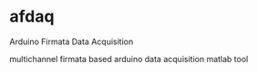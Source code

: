 # afdaq
Arduino Firmata Data Acquisition

multichannel firmata based arduino data acquisition matlab tool
